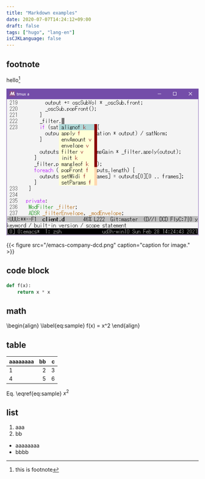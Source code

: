 ```yaml
---
title: "Markdown examples"
date: 2020-07-07T14:24:12+09:00
draft: false
tags: ["hugo", "lang-en"]
isCJKLanguage: false
---
```


## footnote

hello[^a]

[^a]: this is footnote

![emacs-company-dcd.png](/emacs-company-dcd.png)

{{< figure src="/emacs-company-dcd.png" caption="caption for image." >}}


## code block
```python
def f(x):
	return x * x
```

## math
\begin{align}
\label{eq:sample}
f(x) = x^2
\end{align}

## table

| aaaaaaaa | bb | c |
|:---------|--:|--:|
| 1        | 2 | 3 |
| 4        | 5 | 6 |



Eq. \eqref{eq:sample} $x^2$

## list

1. aaa
2. bb

- aaaaaaaa
- bbbb
